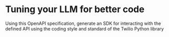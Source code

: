 # Tuning your LLM for better code

Using this OpenAPI specification, generate an SDK for interacting with the defined API using the coding style and standard of the Twilio Python library